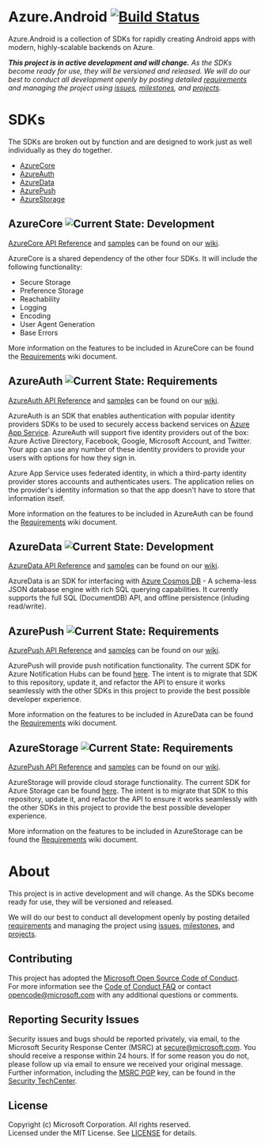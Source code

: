 # Azure.Android [![Build Status](https://travis-ci.org/Azure/Azure.Android.svg?branch=master)](https://travis-ci.org/Azure/Azure.Android)

Azure.Android is a collection of SDKs for rapidly creating Android apps with modern, highly-scalable backends on Azure.

_**This project is in active development and will change.** As the SDKs become ready for use, they will be versioned and released. We will do our best to conduct all development openly by posting detailed [requirements](https://github.com/Azure/Azure.Android/wiki/Requirements) and managing the project using [issues](https://github.com/Azure/Azure.Android/issues), [milestones](https://github.com/Azure/Azure.Android/milestones), and [projects](https://github.com/Azure/Azure.Android/projects)._

# SDKs
The SDKs are broken out by function and are designed to work just as well individually as they do together.
- [AzureCore](#azurecore)
- [AzureAuth](#azureauth)
- [AzureData](#azuredata)
- [AzurePush](#azurepush)
- [AzureStorage](#azurestorage)

## AzureCore ![Current State: Development](https://img.shields.io/badge/Current_State-Development-blue.svg)

[AzureCore API Reference](https://github.com/Azure/Azure.Android/wiki/AzureCore) and [samples](https://github.com/Azure/Azure.Android/wiki/AzureCore) can be found on our [wiki](https://github.com/Azure/Azure.Android/wiki).

AzureCore is a shared dependency of the other four SDKs. It will include the following functionality:
- Secure Storage
- Preference Storage
- Reachability
- Logging
- Encoding
- User Agent Generation
- Base Errors

More information on the features to be included in AzureCore can be found the [Requirements](https://github.com/Azure/Azure.Android/wiki/Requirements-AzureCore) wiki document.


## AzureAuth ![Current State: Requirements](https://img.shields.io/badge/Current_State-Requirements-red.svg)

[AzureAuth API Reference](https://github.com/Azure/Azure.Android/wiki/AzureAuth) and [samples](https://github.com/Azure/Azure.Android/wiki/AzureAuth) can be found on our [wiki](https://github.com/Azure/Azure.Android/wiki).

AzureAuth is an SDK that enables authentication with popular identity providers SDKs to be used to securely access backend services on [Azure App Service](https://docs.microsoft.com/en-us/azure/app-service/app-service-authentication-overview). AzureAuth will support five identity providers out of the box: Azure Active Directory, Facebook, Google, Microsoft Account, and Twitter. Your app can use any number of these identity providers to provide your users with options for how they sign in.

Azure App Service uses federated identity, in which a third-party identity provider stores accounts and authenticates users. The application relies on the provider's identity information so that the app doesn't have to store that information itself. 

More information on the features to be included in AzureAuth can be found the [Requirements](https://github.com/Azure/Azure.Android/wiki/Requirements-AzureAuth) wiki document.


## AzureData ![Current State: Development](https://img.shields.io/badge/Current_State-Development-blue.svg)

[AzureData API Reference](https://github.com/Azure/Azure.Android/wiki/AzureData) and [samples](https://github.com/Azure/Azure.Android/wiki/AzureData) can be found on our [wiki](https://github.com/Azure/Azure.Android/wiki).

AzureData is an SDK for interfacing with [Azure Cosmos DB](https://docs.microsoft.com/en-us/azure/cosmos-db/sql-api-introduction) - A schema-less JSON database engine with rich SQL querying capabilities. It currently supports the full SQL (DocumentDB) API, and offline persistence (inluding read/write).


## AzurePush ![Current State: Requirements](https://img.shields.io/badge/Current_State-Requirements-red.svg)

[AzurePush API Reference](https://github.com/Azure/Azure.Android/wiki/AzurePush) and [samples](https://github.com/Azure/Azure.Android/wiki/AzurePush) can be found on our [wiki](https://github.com/Azure/Azure.Android/wiki).

AzurePush will provide push notification functionality.  The current SDK for Azure Notification Hubs can be found [here](https://github.com/Azure/azure-notificationhubs/tree/master/Android/notification-hubs-sdk). The intent is to migrate that SDK to this repository, update it, and refactor the API to ensure it works seamlessly with the other SDKs in this project to provide the best possible developer experience.


More information on the features to be included in AzureData can be found the [Requirements](https://github.com/Azure/Azure.Android/wiki/Requirements-AzurePush) wiki document.


## AzureStorage ![Current State: Requirements](https://img.shields.io/badge/Current_State-Requirements-red.svg)

[AzurePush API Reference](https://github.com/Azure/Azure.Android/wiki/AzurePush) and [samples](https://github.com/Azure/Azure.Android/wiki/AzurePush) can be found on our [wiki](https://github.com/Azure/Azure.Android/wiki).

AzureStorage will provide cloud storage functionality.  The current SDK for Azure Storage can be found [here](https://github.com/Azure/azure-storage-android). The intent is to migrate that SDK to this repository, update it, and refactor the API to ensure it works seamlessly with the other SDKs in this project to provide the best possible developer experience.

More information on the features to be included in AzureStorage can be found the [Requirements](https://github.com/Azure/Azure.Android/wiki/Requirements-AzureStorage) wiki document.


# About
This project is in active development and will change. As the SDKs become ready for use, they will be versioned and released.

We will do our best to conduct all development openly by posting detailed [requirements](https://github.com/Azure/Azure.Android/wiki/Requirements) and managing the project using [issues](https://github.com/Azure/Azure.Android/issues), [milestones](https://github.com/Azure/Azure.Android/milestones), and [projects](https://github.com/Azure/Azure.Android/projects).

## Contributing
This project has adopted the [Microsoft Open Source Code of Conduct](https://opensource.microsoft.com/codeofconduct/).  
For more information see the [Code of Conduct FAQ](https://opensource.microsoft.com/codeofconduct/faq/) or contact [opencode@microsoft.com](mailto:opencode@microsoft.com) with any additional questions or comments.

## Reporting Security Issues
Security issues and bugs should be reported privately, via email, to the Microsoft Security Response Center (MSRC) at [secure@microsoft.com](mailto:secure@microsoft.com). You should receive a response within 24 hours. If for some reason you do not, please follow up via email to ensure we received your original message. Further information, including the [MSRC PGP](https://technet.microsoft.com/en-us/security/dn606155) key, can be found in the [Security TechCenter](https://technet.microsoft.com/en-us/security/default).

## License
Copyright (c) Microsoft Corporation. All rights reserved.  
Licensed under the MIT License.  See [LICENSE](License) for details.
